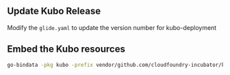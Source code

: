 ## Update Kubo Release

Modify the `glide.yaml` to update the version number for kubo-deployment

## Embed the Kubo resources

```bash
go-bindata -pkg kubo -prefix vendor/github.com/cloudfoundry-incubator/kubo-deployment/manifests/ -o kubo/kubo.go vendor/github.com/cloudfoundry-incubator/kubo-deployment/manifests/...
```


